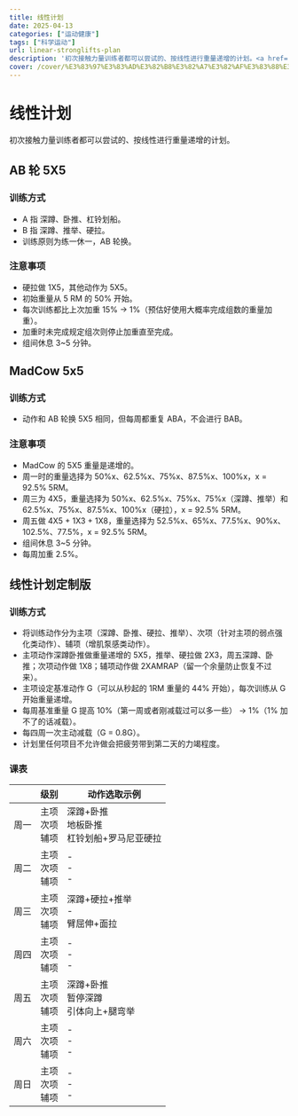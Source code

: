 ```yaml
---
title: 线性计划
date: 2025-04-13
categories: ["运动健康"]
tags: ["科学运动"]
url: linear-stronglifts-plan
description: '初次接触力量训练者都可以尝试的、按线性进行重量递增的计划。<a href="https://www.bilibili.com/video/BV19e4y1q7JJ" target="_blank">十分钟学会正确的github工作流，和开源作者们使用同一套流程</a>'
cover: /cover/%E3%83%97%E3%83%AD%E3%82%B8%E3%82%A7%E3%82%AF%E3%83%88%E3%82%BB%E3%82%AB%E3%82%A4%20%E3%82%AB%E3%83%A9%E3%83%95%E3%83%AB%E3%82%B9%E3%83%86%E3%83%BC%E3%82%B8%EF%BC%81%20feat.%20%E5%88%9D%E9%9F%B3%E3%83%9F%E3%82%AF/802b.webp
---
```


# 线性计划

初次接触力量训练者都可以尝试的、按线性进行重量递增的计划。

## AB 轮 5X5

### 训练方式

- A 指 深蹲、卧推、杠铃划船。
- B 指 深蹲、推举、硬拉。
- 训练原则为练一休一，AB 轮换。

### 注意事项

- 硬拉做 1X5，其他动作为 5X5。
- 初始重量从 5 RM 的 50% 开始。
- 每次训练都比上次加重 15% -> 1%（预估好使用大概率完成组数的重量加重）。
- 加重时未完成规定组次则停止加重直至完成。
- 组间休息 3~5 分钟。

## MadCow 5x5

### 训练方式

- 动作和 AB 轮换 5X5 相同，但每周都重复 ABA，不会进行 BAB。

### 注意事项

- MadCow 的 5X5 重量是递增的。
- 周一时的重量选择为 50%x、62.5%x、75%x、87.5%x、100%x，x = 92.5% 5RM。
- 周三为 4X5，重量选择为 50%x、62.5%x、75%x、75%x（深蹲、推举）和 62.5%x、75%x、87.5%x、100%x（硬拉），x = 92.5% 5RM。
- 周五做 4X5 + 1X3 + 1X8，重量选择为 52.5%x、65%x、77.5%x、90%x、102.5%、77.5%，x = 92.5% 5RM。
- 组间休息 3~5 分钟。
- 每周加重 2.5%。

## 线性计划定制版

### 训练方式

- 将训练动作分为主项（深蹲、卧推、硬拉、推举）、次项（针对主项的弱点强化类动作）、辅项（增肌泵感类动作）。
- 主项动作深蹲卧推做重量递增的 5X5，推举、硬拉做 2X3，周五深蹲、卧推；次项动作做 1X8；辅项动作做 2XAMRAP（留一个余量防止恢复不过来）。
- 主项设定基准动作 G（可以从秒起的 1RM 重量的 44% 开始），每次训练从 G 开始重量递增。
- 每周基准重量 G 提高 10%（第一周或者刚减载过可以多一些） -> 1%（1% 加不了的话减载）。
- 每四周一次主动减载（G = 0.8G）。
- 计划里任何项目不允许做会把疲劳带到第二天的力竭程度。

### 课表

|      | 级别 | 动作选取示例 |
| - | - | - |
| 周一 | 主项<br>次项<br>辅项 | 深蹲+卧推<br>地板卧推<br>杠铃划船+罗马尼亚硬拉 |
| 周二 | 主项<br>次项<br>辅项 | -<br>-<br>- |
| 周三 | 主项<br>次项<br>辅项 | 深蹲+硬拉+推举<br>-<br>臂屈伸+面拉 |
| 周四 | 主项<br>次项<br>辅项 | -<br>-<br>- |
| 周五 | 主项<br>次项<br>辅项 | 深蹲+卧推<br>暂停深蹲<br>引体向上+腿弯举 |
| 周六 | 主项<br>次项<br>辅项 | -<br>-<br>- |
| 周日 | 主项<br>次项<br>辅项 | -<br>-<br>- |
